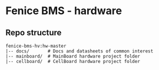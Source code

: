 # Fenice BMS - hardware

## Repo structure
```
fenice-bms-hv:hw-master
|-- docs/       # Docs and datasheets of common interest
|-- mainboard/  # MainBoard hardware project folder
|-- cellboard/  # CellBoard hardware project folder
```

